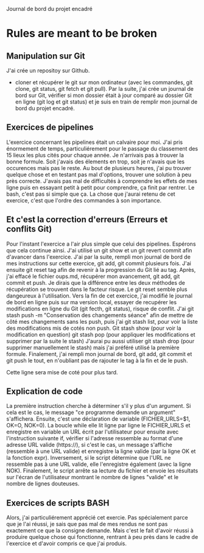 Journal de bord du projet encadré

# Rules are meant to be broken


## Manipulation sur Git

J'ai crée un repositoy sur Github.
- cloner et récupérer le git sur mon ordinateur (avec les commandes, git clone, git status, git fetch et git pull).
Par la suite, j'ai crée un journal de bord sur Git, vérifier si mon dossier était à jour comparé au dossier Git en ligne (git log et git status) et je suis en train de remplir mon journal de bord du projet encadré.

## Exercices de pipelines

L'exercice concernant les pipelines était un calvaire pour moi. J'ai pris énormement de temps, particuliérement pour le passage du classement des 15 lieux les plus cités pour chaque année. Je n'arrivais pas à trouver la bonne formule. Soit j'avais des élements en trop, soit je n'avais que les occurences mais pas le reste. Au bout de plusieurs heures, j'ai pu trouver quelque chose et en testant pas mal d'options, trouver une solution à peu près correcte. J'avais pas mal de difficultés à comprendre les effets de mes ligne puis en essayant petit à petit pour comprendre, ça finit par rentrer. Le bash, c'est pas si simple que ça. La chose que j'aurai retenu de cet exercice, c'est que l'ordre des commandes à son importance.

## Et c'est la correction d'erreurs (Erreurs et conflits Git)

Pour l'instant l'exercice a l'air plus simple que celui des pipelines. Espérons que cela continue ainsi.
J'ai utilisé un git show et un git revert commit afin d'avancer dans l'exercice.
J'ai par la suite, rempli mon journal de bord de mes instructions sur cette exercice, git add, git commit plusieurs fois.
J'ai ensuite git reset tag afin de revenir à la progression du Git lié au tag.
Après, j'ai effacé le fichier oups.md, récupérer mon avancement, git add, git commit et push.
Je dirais que la différence entre les deux méthodes de récupération se trouvent dans le facteur risque. Le git reset semble plus dangeureux à l'utilisation.
Vers la fin de cet exercice, j'ai modifié le journal de bord en ligne puis sur ma version local, essayer de recupérer les modifications en ligne du Git (git fecth, git status), risque de conflit.
J'ai git stash push -m "Conservation des changements séance" afin de mettre de côté mes changements sans les push, puis j'ai git stash list, pour voir la liste des modifications mis de cotés non push.
Git stash show (pour voir la modification en question)
git stash pop (pour appliquer les modifications et supprimer par la suite le stash)
J'aurai pu aussi utiliser git stash drop (pour supprimer manuellement le stash) mais j'ai préféré utilisé la première formule.
Finalement, j'ai rempli mon journal de bord, git add, git commit et git push le tout, en n'oubliant pas de rajouter le tag à la fin et de le push.

Cette ligne sera mise de coté pour plus tard.

## Explication de code

La première instruction cherche à déterminer s'il y plus d'un argument. Si cela est le cas, le message "ce programme demande un argument" s'affichera. Ensuite, c'est une déclaration de variable (FICHIER_URLS=$1, OK=O, NOK=0).
La boucle while elle lit ligne par ligne le FICHIER_URLS et enregistre en variable un URL écrit par l'utilisateur pour ensuite avec l'instruction suivante if, vérifier si l'adresse ressemble au format d'une adresse URL valide (https://), si c'est le cas, un message s'affiche (ressemble à une URL valide) et enregistre la ligne valide (par la ligne OK et la fonction expr). Inversement, si le script détermine que l'URL ne ressemble pas à une URL valide, elle l'enregistre également (avec la ligne NOK).
Finalement, le script arrête sa lecture du fichier et envoie les résultats sur l'écran de l'utilisateur montrant le nombre de lignes "valide" et le nombre de lignes douteuses.

## Exercices de scripts BASH
Alors, j'ai particuliérement apprécié cet exercie. Pas spécialement parce que je l'ai réussi, je sais que pas mal de mes rendus ne sont pas exactement ce que la consigne demande. Mais c'est le fait d'avoir réussi à produire quelque chose qui fonctionne, rentrant à peu près dans le cadre de l'exercice et d'avoir compris ce que j'ai produis.
